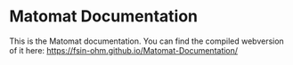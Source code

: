 Matomat Documentation
=====================

This is the Matomat documentation. You can find the compiled webversion of it here:
https://fsin-ohm.github.io/Matomat-Documentation/
